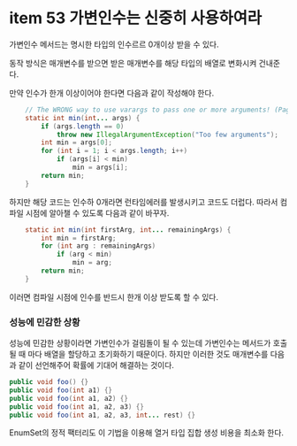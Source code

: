 # item 53 가변인수는 신중히 사용하여라

가변인수 메서드는 명시한 타입의 인수르르 0개이상 받을 수 있다.

동작 방식은 매개변수를 받으면 받은 매개변수를 해당 타입의 배열로 변화시켜 건내준다.

만약 인수가 한개 이상이어야 한다면 다음과 같이 작성해야 한다.

```java
    // The WRONG way to use varargs to pass one or more arguments! (Page 245)
    static int min(int... args) {
        if (args.length == 0)
            throw new IllegalArgumentException("Too few arguments");
        int min = args[0];
        for (int i = 1; i < args.length; i++)
            if (args[i] < min)
                min = args[i];
        return min;
    }

```

하지만 해당 코드는 인수하 0개라면 런타임에러를 발생시키고 코드도 더럽다. 따라서 컴파일 시점에 알아챌 수 있도록 다음과 같이 바꾸자.

```java
    static int min(int firstArg, int... remainingArgs) {
        int min = firstArg;
        for (int arg : remainingArgs)
            if (arg < min)
                min = arg;
        return min;
    }
```

이러면 컴파일 시점에 인수를 반드시 한개 이상 받도록 할 수 있다.

### 성능에 민감한 상황

성능에 민감한 상황이라면 가변인수가 걸림돌이 될 수 있는데 가변인수는 메서드가 호출될 때 마다 배열을 할당하고 초기화하기 때문이다. 하지만 이러한 것도 매개변수를 다음과 같이 선언해주어 확률에 기대어 해결하는 것이다.

```java
public void foo() {}
public void foo(int a1) {}
public void foo(int a1, a2) {}
public void foo(int a1, a2, a3) {}
public void foo(int a1, a2, a3, int... rest) {}
```

EnumSet의 정적 팩터리도 이 기법을 이용해 열거 타입 집합 생성 비용을 최소화 한다.